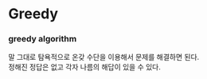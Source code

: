 # Greedy
### greedy algorithm
말 그대로 탐욕적으로 온갖 수단을 이용해서 문제를 해결하면 된다.<br>
정해진 정답은 없고 각자 나름의 해답이 있을 수 있다.

